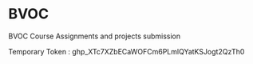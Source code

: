 # BVOC
BVOC Course Assignments and projects submission

Temporary Token : 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
